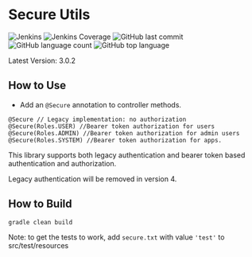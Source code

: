  # Secure Utils
![Jenkins](https://img.shields.io/jenkins/build/http/trevorism-build.eastus.cloudapp.azure.com/secure-utils)
![Jenkins Coverage](https://img.shields.io/jenkins/coverage/jacoco/http/trevorism-build.eastus.cloudapp.azure.com/secure-utils)
![GitHub last commit](https://img.shields.io/github/last-commit/trevorism/secure-utils)
![GitHub language count](https://img.shields.io/github/languages/count/trevorism/secure-utils)
![GitHub top language](https://img.shields.io/github/languages/top/trevorism/secure-utils)
 
Latest Version: 3.0.2
 
## How to Use 
* Add an `@Secure` annotation to controller methods.

```
@Secure // Legacy implementation: no authorization
@Secure(Roles.USER) //Bearer token authorization for users 
@Secure(Roles.ADMIN) //Bearer token authorization for admin users
@Secure(Roles.SYSTEM) //Bearer token authorization for apps.

```

This library supports both legacy authentication and bearer token based authentication and authorization.

Legacy authentication will be removed in version 4.

## How to Build
`gradle clean build`

Note: to get the tests to work, add `secure.txt` with value `'test'` to src/test/resources
